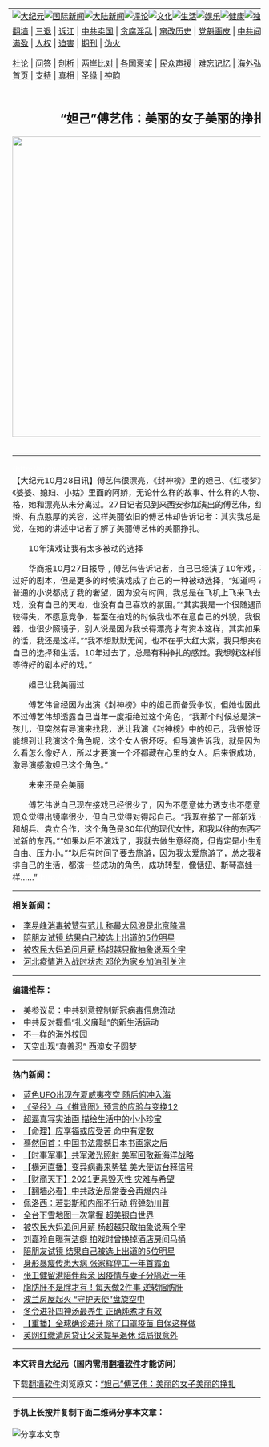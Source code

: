 <a name="1" id="1" target="_blank"></a><span id="1"></span>
<table align=center border="0"><tr><td colspan="2" VALIGN=TOP><a href="https://github.com/qespzd3957/djy/blob/master/gb/nsc413.md#1"><img src="https://raw.githubusercontent.com/qespzd3957/www/master/t/djy/1.jpg" title="大纪元"></a><a href="https://github.com/qespzd3957/djy/blob/master/gb/n24hr.md#1"><img src="https://raw.githubusercontent.com/qespzd3957/www/master/t/djy/3.jpg" title="国际新闻"></a><a href="https://github.com/qespzd3957/djy/blob/master/gb/nsc413.md#1"><img src="https://raw.githubusercontent.com/qespzd3957/www/master/t/djy/4.jpg" title="大陆新闻"></a><a href="https://github.com/qespzd3957/djy/blob/master/gb/news392.md#1"><img src="https://raw.githubusercontent.com/qespzd3957/www/master/t/djy/5.jpg" title="评论"></a><a href="https://github.com/qespzd3957/djy/blob/master/gb/news2007.md#1"><img src="https://raw.githubusercontent.com/qespzd3957/www/master/t/djy/6.jpg" title="文化"></a><a href="https://github.com/qespzd3957/djy/blob/master/gb/news2008.md#1"><img src="https://raw.githubusercontent.com/qespzd3957/www/master/t/djy/7.jpg" title="生活"></a><a href="https://github.com/qespzd3957/djy/blob/master/gb/ncyule.md#1"><img src="https://raw.githubusercontent.com/qespzd3957/www/master/t/djy/8.jpg" title="娱乐"></a><a href="https://github.com/qespzd3957/djy/blob/master/gb/nsc1002.md#1"><img src="https://raw.githubusercontent.com/qespzd3957/www/master/t/djy/9.jpg" title="健康"><a href="https://github.com/qespzd3957/djy/blob/master/gb/nf6092.md#1"><img src="https://raw.githubusercontent.com/qespzd3957/www/master/t/djy/10a.jpg" title="独家"></a><a href="https://github.com/qespzd3957/djy/blob/master/gb/nf4514.md#1"><img src="https://raw.githubusercontent.com/qespzd3957/www/master/t/djy/12a.jpg" title="头条"></a></td></tr>
<tr><td colspan="2" VALIGN=TOP><a target="_blank" href="https://github.com/qespzd3957/www/blob/master/README.md?zsrh#1">翻墙</a> | <a target="_blank" href="https://github.com/qespzd3957/djy/blob/master/gb/nf5657.md#1">三退</a> | <a target="_blank" href="https://github.com/qespzd3957/djy/blob/master/gb/nf6124.md#1">诉江</a> | <a target="_blank" href="https://github.com/qespzd3957/djy/blob/master/gb/nf1176117.md#1">中共卖国</a> | <a target="_blank" href="https://github.com/qespzd3957/djy/blob/master/gb/nf5773.md#1">贪腐淫乱</a> | <a target="_blank" href="https://github.com/qespzd3957/djy/blob/master/gb/nf1176115.md#1">窜改历史</a> | <a target="_blank" href="https://github.com/qespzd3957/djy/blob/master/gb/nf1176107.md#1">党魁画皮</a> | <a target="_blank" href="https://github.com/qespzd3957/djy/blob/master/gb/nf1320400.md#1">中共间谍</a> | <a target="_blank" href="https://github.com/qespzd3957/djy/blob/master/gb/nf1176114.md#1">破坏传统</a> | <a target="_blank" href="https://github.com/qespzd3957/ntdtv/blob/master/gb/prog447_1.md#1">恶贯满盈</a> | <a target="_blank" href="https://github.com/qespzd3957/djy/blob/master/gb/ncid278.md#1">人权</a> | <a target="_blank" href="https://github.com/qespzd3957/djy/blob/master/gb/nf1176111.md#1">迫害</a> | <a target="_blank" href="https://gitlab.com/szzdlab/mh-qikan/blob/master/README.md#1">期刊</a> | <a target="_blank" href="https://github.com/qespzd3957/djy/blob/master/gb/nf5562.md#1">伪火</a></p><p><a target="_blank" href="https://github.com/qespzd3957/djy/blob/master/gb/9p.md#1">社论</a> | <a target="_blank" href="https://github.com/qespzd3957/djy/blob/master/gb/nf4378.md#1">问答</a> | <a target="_blank" href="https://github.com/qespzd3957/djy/blob/master/gb/nf5792.md#1">剖析</a> | <a target="_blank" href="https://github.com/qespzd3957/djy/blob/master/gb/nf5735.md#1">两岸比对</a> | <a target="_blank" href="https://github.com/qespzd3957/djy/blob/master/gb/nf6119.md#1">各国褒奖</a> | <a target="_blank" href="https://github.com/qespzd3957/djy/blob/master/gb/nf6120.md#1">民众声援</a> | <a target="_blank" href="https://github.com/qespzd3957/djy/blob/master/gb/nf1188594.md#1">难忘记忆</a> | <a target="_blank" href="https://github.com/qespzd3957/djy/blob/master/gb/nf3180.md#1">海外弘传</a> | <a target="_blank" href="https://github.com/qespzd3957/djy/blob/master/gb/nf5410.md#1">万人上访</a> | <a target="_blank" href="https://github.com/qespzd3957/www/blob/master/README.md?zsrh#1">平台首页</a> | <a target="_blank" href="https://github.com/qespzd3957/djy/blob/master/gb/nf4386.md#1">支持</a> | <a target="_blank" href="https://github.com/qespzd3957/djy/blob/master/gb/nf4389.md#1">真相</a> | <a target="_blank" href="https://github.com/qespzd3957/djy/blob/master/gb/nf5790.md#1">圣缘</a> | <a target="_blank" href="https://github.com/qespzd3957/djy/blob/master/gb/nf4786.md#1">神韵</a></td></tr>
<tr><td VALIGN=TOP width="626"><h2 align=center>“妲己”傅艺伟：美丽的女子美丽的挣扎</h2>
<img width="600" src="https://i.epochtimes.com/assets/uploads/2020/12/f258f47b3d77ac2c3b447ced06a5eef5-320x200.jpg" />
<h6></h6>
<hr>
	<p><font color=#ffffff>(http://www.epochtimes.com)</font><br />【大纪元10月28日讯】傅艺伟很漂亮，《封神榜》里的妲己、《红楼梦》里的宝钗、《婆婆、媳妇、小姑》里面的阿娇，无论什么样的故事、什么样的人物、什么样的性格，她和漂亮从未分离过。27日记者见到来西安参加演出的傅艺伟，红裤子、马尾辫、有点憨厚的笑容，这样美丽依旧的傅艺伟却告诉记者：其实我总是有种挣扎的感觉，在她的讲述中记者了解了美丽傅艺伟的美丽挣扎。</p>
<p>　　10年演戏让我有太多被动的选择</p>
<p>　　华商报10月27日报导﹐傅艺伟告诉记者，自己已经演了10年戏，有过好角色有过好的剧本，但是更多的时候演戏成了自己的一种被动选择，“知道吗？现在读一本最普通的小说都成了我的奢望，因为没有时间，我总是在飞机上飞来飞去，赶时间、拍戏，没有自己的天地，也没有自己喜欢的氛围。”“其实我是一个很随遇而安的人，不计较得失，不愿意竞争，甚至在拍戏的时候我也不在意自己的外貌，我很少去看监视器，也很少照镜子，别人说是因为我长得漂亮才有资本这样，其实如果我长得不漂亮的话，我还是这样。”“我不想默默无闻，也不在乎大红大紫，我只想夹在中间，然后有自己的选择和生活。10年过去了，总是有种挣扎的感觉。我想就这样慢慢地等待吧，等待好的剧本好的戏。”</p>
<p>　　妲己让我美丽过</p>
<p>　　傅艺伟曾经因为出演《封神榜》中的妲己而备受争议，但她也因此而名声大振，不过傅艺伟却透露自己当年一度拒绝过这个角色，“我那个时候总是演一些纯情的小女孩儿，但突然有导演来找我，说让我演《封神榜》中的妲己，我很惊讶，问导演怎么能想到让我演这个角色呢，这个女人很坏呀。但导演告诉我，就是因为我外表长得怎么看怎么像好人，所以才要演一个坏都藏在心里的女人。后来很成功，现在我还很感激导演感激妲己这个角色。”</p>
<p>　　未来还是会美丽</p>
<p>　　傅艺伟说自己现在接戏已经很少了，因为不愿意体力透支也不愿意滥接戏，可能观众觉得出镜率很少，但自己觉得对得起自己。“我现在接了一部新戏《啼笑姻缘》，和胡兵、袁立合作，这个角色是30年代的现代女性，和我以往的东西不同，我渴望尝试新的东西。”“如果以后不演戏了，我就去做生意经商，但肯定是小生意，因为自在、自由、压力小。”“以后有时间了要去旅游，因为我太爱旅游了，总之我希望以后可以安排自己的生活，都演一些成功的角色，成功转型，像恬妞、斯琴高娃一样……”<font color=#ffffff>(http://www.dajiyuan.com)</font></p>
	
<hr>


<strong>相关新闻：</strong>
<li><a href="https://github.com/qespzd3957/djy/blob/master/gb/21/1/10/n12679249.md#1">李易峰消毒被赞有范儿 称最大风浪是北京降温</a></li>
<li><a href="https://github.com/qespzd3957/djy/blob/master/gb/21/1/7/n12674191.md#1">陪朋友试镜 结果自己被选上出道的5位明星</a></li>
<li><a href="https://github.com/qespzd3957/djy/blob/master/gb/21/1/7/n12673990.md#1">被农民大妈追问月薪 杨超越只敢抽象说两个字</a></li>
<li><a href="https://github.com/qespzd3957/djy/blob/master/gb/21/1/6/n12669356.md#1">河北疫情进入战时状态 邓伦为家乡加油引关注</a></li>
<hr>


<strong>编辑推荐：</strong>
<li><a href="https://github.com/onzhi266/djy/blob/master/gb/20/2/22/n11887949.md#1">美参议员：中共刻意控制新冠病毒信息流动</a></li>
<li><a href="https://github.com/tsiac2612/djy/blob/master/gb/18/2/11/n10134371.md#1" target="_blank">中共反对提倡“礼义廉耻”的新生活运动</a></li><li><a href="https://github.com/qespzd3957/djy/blob/master/gb/18/6/9/n10469652.md?dfh#1" target="_blank">不一样的海外校园</a></li><li><a href="https://github.com/tsiac2612/djy/blob/master/gb/18/12/4/n10890780.md#1" target="_blank">天空出现“真善忍” 西澳女子圆梦</a></li>
<hr>

<strong>热门新闻：</strong>
<li><a href="https://github.com/qespzd3957/djy/blob/master/gb/21/1/4/n12665017.md#1">蓝色UFO出现在夏威夷夜空 随后俯冲入海</a></li>
<li><a href="https://github.com/qespzd3957/djy/blob/master/gb/20/10/3/n12449907.md#1">《圣经》与《推背图》预言的应验与变换12</a></li>
<li><a href="https://github.com/qespzd3957/djy/blob/master/gb/21/1/4/n12665193.md#1">超逼真写实油画 描绘生活中的小小珍宝</a></li>
<li><a href="https://github.com/qespzd3957/djy/blob/master/gb/20/12/30/n12653736.md#1">【命理】应享福或应受苦 命中有定数</a></li>
<li><a href="https://github.com/qespzd3957/djy/blob/master/gb/18/12/14/n10910370.md#1">蓦然回首：中国书法震撼日本书画家之后</a></li>
<li><a href="https://github.com/qespzd3957/djy/blob/master/gb/21/1/9/n12677191.md#1">【时事军事】共军激光照射 美军回敬新海洋战略</a></li>
<li><a href="https://github.com/qespzd3957/djy/blob/master/gb/21/1/10/n12678410.md#1">【横河直播】变异病毒来势猛 美大使访台释信号</a></li>
<li><a href="https://github.com/qespzd3957/djy/blob/master/gb/21/1/9/n12677701.md#1">【财商天下】2021更具毁灭性 灾难与希望</a></li>
<li><a href="https://github.com/qespzd3957/djy/blob/master/gb/21/1/8/n12674609.md#1">【翻墙必看】中共政治局常委会再爆内斗</a></li>
<li><a href="https://github.com/qespzd3957/djy/blob/master/gb/21/1/7/n12674368.md#1">佩洛西：若彭斯和内阁不行动 将弹劾川普</a></li>
<li><a href="https://github.com/qespzd3957/djy/blob/master/gb/21/1/8/n12675056.md#1">全台下雪地图一次掌握 超美银白世界</a></li>
<li><a href="https://github.com/qespzd3957/djy/blob/master/gb/21/1/7/n12673990.md#1">被农民大妈追问月薪 杨超越只敢抽象说两个字</a></li>
<li><a href="https://github.com/qespzd3957/djy/blob/master/gb/21/1/8/n12676634.md#1">刘嘉玲自曝有洁癖 拍戏时曾换掉酒店房间马桶</a></li>
<li><a href="https://github.com/qespzd3957/djy/blob/master/gb/21/1/7/n12674191.md#1">陪朋友试镜 结果自己被选上出道的5位明星</a></li>
<li><a href="https://github.com/qespzd3957/djy/blob/master/gb/21/1/8/n12676343.md#1">身形暴瘦传患大病 张家辉停工一年首露面</a></li>
<li><a href="https://github.com/qespzd3957/djy/blob/master/gb/21/1/8/n12674476.md#1">张卫健留港陪伴母亲 因疫情与妻子分隔近一年</a></li>
<li><a href="https://github.com/qespzd3957/djy/blob/master/gb/21/1/7/n12672247.md#1">脂肪肝不是胖才有！每天做2件事 逆转脂肪肝</a></li>
<li><a href="https://github.com/qespzd3957/djy/blob/master/gb/21/1/9/n12677405.md#1">波兰房屋起火 “守护天使”盘旋空中</a></li>
<li><a href="https://github.com/qespzd3957/djy/blob/master/gb/21/1/7/n12672192.md#1">冬令进补四神汤最养生 正确炖煮才有效</a></li>
<li><a href="https://github.com/qespzd3957/djy/blob/master/gb/21/1/8/n12674814.md#1">【重播】全球确诊速升 除了口罩疫苗 自保这样做</a></li>
<li><a href="https://github.com/qespzd3957/djy/blob/master/gb/21/1/8/n12674817.md#1">英网红缴清房贷让父亲提早退休 结局很意外</a></li>
<hr>

<strong>本文转自<a href="https://www.epochtimes.com">大纪元</a>（国内需用<a href="https://github.com/qespzd3957/www/blob/master/README.md#8">翻墙软件</a>才能访问）</strong><p>下载<a href="https://github.com/qespzd3957/www/blob/master/README.md#8">翻墙软件</a>浏览原文：<a href="https://www.epochtimes.com/gb/2/10/28/n239724.htm">“妲己”傅艺伟：美丽的女子美丽的挣扎</a></p><hr>

<strong>手机上长按并复制下面二维码分享本文章：</strong><br><br><img src="https://chart.apis.google.com/chart?cht=qr&chs=240x240&choe=UTF-8&chld=M|2&chl=https://github.com/qespzd3957/djy/blob/master/gb/2/10/28/n239724.md%231" title="分享本文章"></td><td VALIGN=TOP><a href="https://github.com/qespzd3957/djy/blob/master/gb/16/1/21/n4622075.md?dfh#1" target="_blank"><img src="https://raw.githubusercontent.com/qespzd3957/djy/master/gb/300/wei-f1.jpg" title="中共的伪火骗局"  alt="中共的伪火骗局"></a><br><a href="https://github.com/qespzd3957/www/blob/master/README.md?dfh#9" target="_blank"><img src="https://raw.githubusercontent.com/qespzd3957/djy/master/gb/300/yong-h.jpg" title="永恒的见证"  alt="永恒的见证"></a><br><a href="https://github.com/qespzd3957/djy/blob/master/gb/13/9/29/n3974789.md?dfh#1" target="_blank"><img src="https://raw.githubusercontent.com/qespzd3957/djy/master/gb/300/shang-lnz.jpg" title="善良女子被中共投男牢"  alt="善良女子被中共投男牢"></a><br><a href="https://github.com/qespzd3957/djy/blob/master/gb/16/3/16/n4663449.md?dfh#1" target="_blank"><img src="https://raw.githubusercontent.com/qespzd3957/djy/master/gb/300/huo-z3.jpg" title="警卫目击活摘器官"  alt="警卫目击活摘器官"></a><br><a href="https://github.com/qespzd3957/djy/blob/master/gb/16/8/7/n8177641.md?dfh#1" target="_blank"><img src="https://raw.githubusercontent.com/qespzd3957/djy/master/gb/300/huo-z4.jpg" title="证人描述活摘恐怖"  alt="证人描述活摘恐怖"></a><br><a href="https://github.com/qespzd3957/djy/blob/master/gb/10/4/19/n2881569.md?dfh#1" target="_blank"><img src="https://raw.githubusercontent.com/qespzd3957/djy/master/gb/300/huo-z1.jpg" title="揭开活摘器官黑幕"  alt="揭开活摘器官黑幕"></a><br><a href="https://github.com/qespzd3957/djy/blob/master/gb/10/11/7/n3077476.md?dfh#1" target="_blank"><img src="https://raw.githubusercontent.com/qespzd3957/djy/master/gb/300/ma-ks.jpg" title="马克思的成魔之路"  alt="马克思的成魔之路"></a><br><a href="https://github.com/qespzd3957/djy/blob/master/gb/14/6/9/n4173977.md?dfh#1" target="_blank"><img src="https://raw.githubusercontent.com/qespzd3957/djy/master/gb/300/chang-zs.jpg" title="藏字石 蕴天机"  alt="藏字石 蕴天机"></a><br><a href="https://github.com/qespzd3957/djy/blob/master/gb/18/5/10/n10381511.md?dfh#1" target="_blank"><img src="https://raw.githubusercontent.com/qespzd3957/djy/master/gb/300/st1.jpg" title="关注3亿人三退"  alt="关注3亿人三退"></a><br><a href="https://github.com/qespzd3957/djy/blob/master/gb/18/3/21/n10237682.md?dfh#1" target="_blank"><img src="https://raw.githubusercontent.com/qespzd3957/djy/master/gb/300/jie-t.jpg" title="解体中共复兴中华"  alt="解体中共复兴中华"></a><br><a href="https://github.com/qespzd3957/djy/blob/master/gb/9/2/9/n2422991.md?dfh#1" target="_blank"><img src="https://raw.githubusercontent.com/qespzd3957/djy/master/gb/300/gao-zs.jpg" title="中共迫害良心律师"  alt="中共迫害良心律师"></a><br><a href="https://github.com/qespzd3957/djy/blob/master/gb/18/12/9/n10900044.md?dfh#1" target="_blank"><img src="https://raw.githubusercontent.com/qespzd3957/djy/master/gb/300/sj1.jpg" title="303万人举报江泽民"  alt="303万人举报江泽民"></a><br><a href="https://github.com/qespzd3957/djy/blob/master/gb/18/8/28/n10672014.md?dfh#1" target="_blank"><img src="https://raw.githubusercontent.com/qespzd3957/djy/master/gb/300/sj2.jpg" title="这些官员为何起诉江泽民"  alt="这些官员为何起诉江泽民"></a><br><a href="https://github.com/qespzd3957/djy/blob/master/gb/8/12/18/n2367165.md?dfh#1" target="_blank"><img src="https://raw.githubusercontent.com/qespzd3957/djy/master/gb/300/liangan.jpg" title="海峡两岸的强烈对比"  alt="海峡两岸的强烈对比"></a><br><a href="https://github.com/qespzd3957/djy/blob/master/gb/15/12/10/n4593139.md?dfh#1" target="_blank"><img src="https://raw.githubusercontent.com/qespzd3957/djy/master/gb/300/jia-ndzl.jpg" title="加拿大总理的贺信"  alt="加拿大总理的贺信"></a><br><a href="https://github.com/qespzd3957/djy/blob/master/gb/11/6/17/n3289382.md?dfh#1" target="_blank"><img src="https://raw.githubusercontent.com/qespzd3957/djy/master/gb/300/xiao-wd.jpg" title="探寻真相兼听则明"  alt="探寻真相兼听则明"></a><br><a href="https://github.com/qespzd3957/djy/blob/master/gb/18/10/27/n10812623.md?dfh#1" target="_blank"><img src="https://raw.githubusercontent.com/qespzd3957/djy/master/gb/300/yindu.jpg" title="印度媒体报道东方"  alt="印度媒体报道东方"></a><br><a href="https://github.com/qespzd3957/djy/blob/master/gb/18/6/9/n10469652.md?dfh#1" target="_blank"><img src="https://raw.githubusercontent.com/qespzd3957/djy/master/gb/300/xie-j.jpg" title="不一样的海外校园"  alt="不一样的海外校园"></a><br><a href="https://github.com/qespzd3957/djy/blob/master/gb/7/4/5/n1669415.md?dfh#1" target="_blank"><img src="https://raw.githubusercontent.com/qespzd3957/djy/master/gb/300/li-up.jpg" title="从大师到徒弟的传奇"  alt="从大师到徒弟的传奇"></a><br><a href="https://github.com/qespzd3957/djy/blob/master/gb/17/5/26/n9191512.md?dfh#1" target="_blank"><img src="https://raw.githubusercontent.com/qespzd3957/djy/master/gb/300/zfl2.jpg" title="亿万人与东方一本奇书"  alt="亿万人与东方一本奇书"></a><br><a href="https://github.com/qespzd3957/djy/blob/master/gb/13/11/27/n4020290.md?dfh#1" target="_blank"><img src="https://raw.githubusercontent.com/qespzd3957/djy/master/gb/300/zhen-h.jpg" title="大陆见不到的震撼场面"  alt="大陆见不到的震撼场面"></a><br><a href="https://github.com/qespzd3957/djy/blob/master/gb/15/7/17/n4482910.md?dfh#1" target="_blank"><img src="https://raw.githubusercontent.com/qespzd3957/djy/master/gb/300/dalu-sk.jpg" title="人心向善 大陆当初盛况"  alt="人心向善 大陆当初盛况"></a><br><a href="https://github.com/qespzd3957/djy/blob/master/gb/19/1/5/n10955468.md?dfh#1" target="_blank"><img src="https://raw.githubusercontent.com/qespzd3957/djy/master/gb/300/zfl1.jpg" title="追寻真理 这书讲什么"  alt="追寻真理 这书讲什么"></a><br><a href="https://github.com/qespzd3957/www/blob/master/README.md?dfh#1" target="_blank"><img src="https://raw.githubusercontent.com/qespzd3957/djy/master/gb/300/fq1.jpg" title="下载免费翻墙软件"  alt="下载免费翻墙软件"></a><br></td></tr></table>
